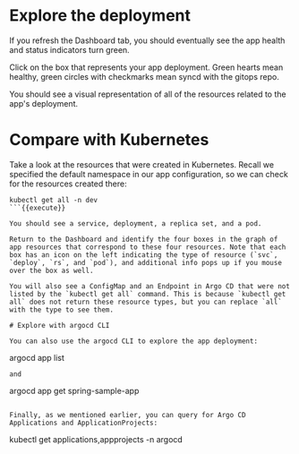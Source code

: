 # Explore the deployment

If you refresh the Dashboard tab, you should eventually see the app health and status indicators turn green.

Click on the box that represents your app deployment. Green hearts mean healthy, green circles with checkmarks mean syncd with the gitops repo.

You should see a visual representation of all of the resources related to the app's deployment.

# Compare with Kubernetes

Take a look at the resources that were created in Kubernetes. Recall we specified the default namespace in our app configuration, so we can check for the resources created there:
```
kubectl get all -n dev
```{{execute}}

You should see a service, deployment, a replica set, and a pod.

Return to the Dashboard and identify the four boxes in the graph of app resources that correspond to these four resources. Note that each box has an icon on the left indicating the type of resource (`svc`, `deploy`, `rs`, and `pod`), and additional info pops up if you mouse over the box as well.

You will also see a ConfigMap and an Endpoint in Argo CD that were not listed by the `kubectl get all` command. This is because `kubectl get all` does not return these resource types, but you can replace `all` with the type to see them.

# Explore with argocd CLI

You can also use the argocd CLI to explore the app deployment:
```
argocd app list
```{{execute}}
and
```
argocd app get spring-sample-app
```{{execute}}

Finally, as we mentioned earlier, you can query for Argo CD Applications and ApplicationProjects:
```
kubectl get applications,appprojects -n argocd
```{{execute}}